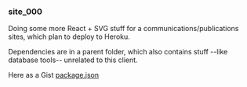 

### site_000

Doing some more React + SVG stuff for a communications/publications sites, which plan to deploy to Heroku.

Dependencies are in a parent folder, which also contains stuff --like database tools-- unrelated to this client.

Here as a Gist [package.json](https://gist.github.com/kulicuu/f47ab8ec7f9f1933ee9b)

